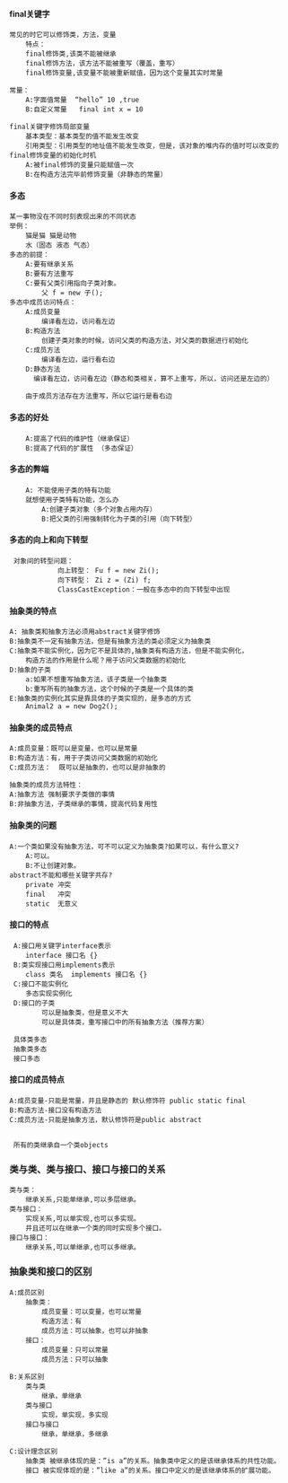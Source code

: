 #### final关键字
    常见的时它可以修饰类，方法，变量
        特点：
        final修饰类,该类不能被继承
        final修饰方法，该方法不能被重写（覆盖，重写）
        final修饰变量,该变量不能被重新赋值，因为这个变量其实时常量
        
    常量：
        A:字面值常量  “hello” 10 ,true
        B:自定义常量   final int x = 10
        
    final关键字修饰局部变量
    	基本类型：基本类型的值不能发生改变
    	引用类型：引用类型的地址值不能发生改变，但是，该对象的堆内存的值时可以改变的
    final修饰变量的初始化时机
    	A:被final修饰的变量只能赋值一次
    	B:在构造方法完毕前修饰变量（非静态的常量）

#### 多态
    某一事物没在不同时刻表现出来的不同状态
	举例：
	    猫是猫 猫是动物
	    水（固态 液态 气态）
	多态的前提：
	    A:要有继承关系
	    B:要有方法重写
	    C:要有父类引用指向子类对象。
	        父 f = new 子();
	多态中成员访问特点：
	    A:成员变量
	        编译看左边，访问看左边
	    B:构造方法
	        创建子类对象的时候，访问父类的构造方法，对父类的数据进行初始化
	    C:成员方法
	        编译看左边，运行看右边
	    D:静态方法
	      编译看左边，访问看左边（静态和类相关，算不上重写，所以，访问还是左边的）
	    
	    由于成员方法存在方法重写，所以它运行是看右边 
#### 多态的好处
        A:提高了代码的维护性（继承保证）
        B:提高了代码的扩展性 （多态保证）
#### 多态的弊端
        A: 不能使用子类的特有功能
        就想使用子类特有功能，怎么办
            A:创建子类对象（多个对象占用内存）
            B:把父类的引用强制转化为子类的引用（向下转型）
            
        
        
#### 多态的向上和向下转型
     对象间的转型问题：
                向上转型： Fu f = new Zi();
                向下转型： Zi z = (Zi) f;
                ClassCastException：一般在多态中的向下转型中出现       	    
	        
#### 抽象类的特点
    A: 抽象类和抽象方法必须用abstract关键字修饰
    B:抽象类不一定有抽象方法，但是有抽象方法的类必须定义为抽象类
    C:抽象类不能实例化，因为它不是具体的,抽象类有构造方法，但是不能实例化，
        构造方法的作用是什么呢？用于访问父类数据的初始化
    D:抽象的子类
        a:如果不想重写抽象方法，该子类是一个抽象类
        b:重写所有的抽象方法，这个时候的子类是一个具体的类
    E:抽象类的实例化其实是靠具体的子类实现的，是多态的方式
        Animal2 a = new Dog2();
        
#### 抽象类的成员特点
    A:成员变量：既可以是变量，也可以是常量
    B:构造方法：有，用于子类访问父类数据的初始化
    C:成员方法：  既可以是抽象的，也可以是非抽象的
    
    抽象类的成员方法特性：
    A:抽象方法 强制要求子类做的事情
    B:非抽象方法，子类继承的事情，提高代码复用性 
    
#### 抽象类的问题
    A:一个类如果没有抽象方法，可不可以定义为抽象类?如果可以，有什么意义?
        A:可以。
        B:不让创建对象。
    abstract不能和哪些关键字共存?
     	private	冲突
     	final	冲突	
     	static	无意义
     	    
    
#### 接口的特点 
     A:接口用关键字interface表示
        interface 接口名 {}   
     B:类实现接口用implements表示
        class 类名  implements 接口名 {}
     C:接口不能实例化
        多态实现实例化
     D:接口的子类
            可以是抽象类，但是意义不大
            可以是具体类，重写接口中的所有抽象方法（推荐方案）
        
     具体类多态
     抽象类多态
     接口多态
#### 接口的成员特点
    A:成员变量-只能是常量，并且是静态的 默认修饰符 public static final
    B:构造方法-接口没有构造方法
    C:成员方法-只能是抽象方法，默认修饰符是public abstract
     
     
     所有的类继承自一个类objects
 
### 类与类、类与接口、接口与接口的关系
    类与类：
        继承关系,只能单继承,可以多层继承。
    类与接口：
        实现关系,可以单实现,也可以多实现。
        并且还可以在继承一个类的同时实现多个接口。
    接口与接口：
        继承关系,可以单继承,也可以多继承。
### 抽象类和接口的区别
    A:成员区别
    	抽象类：
    		成员变量：可以变量，也可以常量
    		构造方法：有
    		成员方法：可以抽象，也可以非抽象
    	接口：
    		成员变量：只可以常量
    		成员方法：只可以抽象
    		
    B:关系区别
    	类与类
    		继承，单继承
    	类与接口
    		实现，单实现，多实现
    	接口与接口
    		继承，单继承，多继承
    		
    C:设计理念区别
    	抽象类 被继承体现的是：”is a”的关系。抽象类中定义的是该继承体系的共性功能。
    	接口 被实现体现的是：”like a”的关系。接口中定义的是该继承体系的扩展功能。
    ​			

​	

